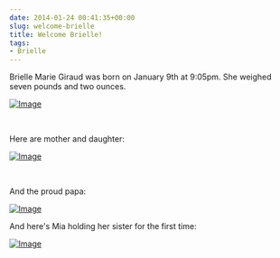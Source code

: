 ```yaml
---
date: 2014-01-24 00:41:35+00:00
slug: welcome-brielle
title: Welcome Brielle!
tags:
- Brielle
---
```


Brielle Marie Giraud was born on January 9th at 9:05pm. She weighed seven pounds and two ounces.

[![Image](http://wordbitarchives.files.wordpress.com/2014/01/imag1289_burst004.jpg?w=487)](http://wordbitarchives.files.wordpress.com/2014/01/imag1289_burst004.jpg)

 

Here are mother and daughter:

[![Image](http://wordbitarchives.files.wordpress.com/2014/01/imag1314_burst002.jpg?w=487)](http://wordbitarchives.files.wordpress.com/2014/01/imag1314_burst002.jpg)

 

And the proud papa:

[![Image](http://wordbitarchives.files.wordpress.com/2014/01/imag1292.jpg?w=487)](http://wordbitarchives.files.wordpress.com/2014/01/imag1292.jpg)

And here's Mia holding her sister for the first time:

[![Image](http://wordbitarchives.files.wordpress.com/2014/01/imag1303_burst004.jpg?w=487)](http://wordbitarchives.files.wordpress.com/2014/01/imag1303_burst004.jpg)
